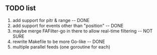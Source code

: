 ## TODO list

1. add support for pitr & range     -- DONE
2. add support for events other than "position" -- DONE
3. maybe merge FAFilter-go in there to allow real-time filtering -- NOT SURE
4. rewrite Makefile to be more Go-like -- DONE
5. multiple parallel feeds (one goroutine for each)